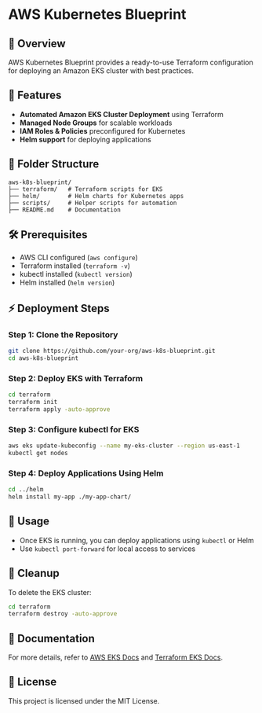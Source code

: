 # AWS Kubernetes Blueprint

## 📌 Overview
AWS Kubernetes Blueprint provides a ready-to-use Terraform configuration for deploying an Amazon EKS cluster with best practices.

## 🚀 Features
- **Automated Amazon EKS Cluster Deployment** using Terraform
- **Managed Node Groups** for scalable workloads
- **IAM Roles & Policies** preconfigured for Kubernetes
- **Helm support** for deploying applications

## 📂 Folder Structure
```
aws-k8s-blueprint/
├── terraform/   # Terraform scripts for EKS
├── helm/        # Helm charts for Kubernetes apps
├── scripts/     # Helper scripts for automation
├── README.md    # Documentation
```

## 🛠 Prerequisites
- AWS CLI configured (`aws configure`)
- Terraform installed (`terraform -v`)
- kubectl installed (`kubectl version`)
- Helm installed (`helm version`)

## ⚡ Deployment Steps

### **Step 1: Clone the Repository**
```sh
git clone https://github.com/your-org/aws-k8s-blueprint.git
cd aws-k8s-blueprint
```

### **Step 2: Deploy EKS with Terraform**
```sh
cd terraform
terraform init
terraform apply -auto-approve
```

### **Step 3: Configure kubectl for EKS**
```sh
aws eks update-kubeconfig --name my-eks-cluster --region us-east-1
kubectl get nodes
```

### **Step 4: Deploy Applications Using Helm**
```sh
cd ../helm
helm install my-app ./my-app-chart/
```

## 🎯 Usage
- Once EKS is running, you can deploy applications using `kubectl` or Helm
- Use `kubectl port-forward` for local access to services

## 🔄 Cleanup
To delete the EKS cluster:
```sh
cd terraform
terraform destroy -auto-approve
```

## 📖 Documentation
For more details, refer to [AWS EKS Docs](https://docs.aws.amazon.com/eks/latest/userguide/) and [Terraform EKS Docs](https://registry.terraform.io/providers/hashicorp/aws/latest/docs/resources/eks_cluster).

## 📌 License
This project is licensed under the MIT License.

